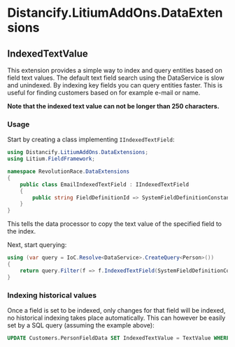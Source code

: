 # Distancify.LitiumAddOns.DataExtensions

## IndexedTextValue

This extension provides a simple way to index and query entities based on field text values. The
default text field search using the DataService is slow and unindexed. By indexing key fields
you can query entities faster. This is useful for finding customers based on for example e-mail
or name.

**Note that the indexed text value can not be longer than 250 characters.**

### Usage

Start by creating a class implementing `IIndexedTextField`:

```csharp
using Distancify.LitiumAddOns.DataExtensions;
using Litium.FieldFramework;

namespace RevolutionRace.DataExtensions
{
    public class EmailIndexedTextField : IIndexedTextField
    {
        public string FieldDefinitionId => SystemFieldDefinitionConstants.Email;
    }
}
```

This tells the data processor to copy the text value of the specified field to the index.

Next, start querying:

```csharp
using (var query = IoC.Resolve<DataService>.CreateQuery<Person>())
{
    return query.Filter(f => f.IndexedTextField(SystemFieldDefinitionConstants.Email, email));
}
```

### Indexing historical values

Once a field is set to be indexed, only changes for that field will be indexed, no historical
indexing takes place automatically. This can however be easily set by a SQL query (assuming the
example above):

```sql
UPDATE Customers.PersonFieldData SET IndexedTextValue = TextValue WHERE FieldDefinitionId = '_email'
```